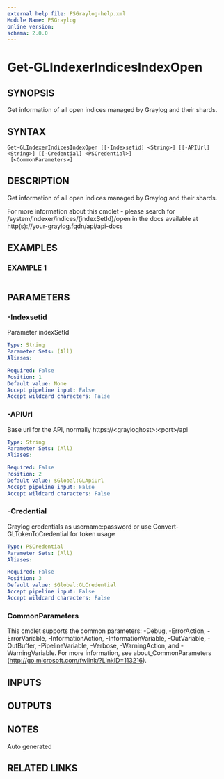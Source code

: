 ```yaml
---
external help file: PSGraylog-help.xml
Module Name: PSGraylog
online version:
schema: 2.0.0
---
```


# Get-GLIndexerIndicesIndexOpen

## SYNOPSIS
Get information of all open indices managed by Graylog and their shards.

## SYNTAX

```
Get-GLIndexerIndicesIndexOpen [[-Indexsetid] <String>] [[-APIUrl] <String>] [[-Credential] <PSCredential>]
 [<CommonParameters>]
```

## DESCRIPTION
Get information of all open indices managed by Graylog and their shards.


For more information about this cmdlet - please search for /system/indexer/indices/{indexSetId}/open in the docs available at http(s)://your-graylog.fqdn/api/api-docs

## EXAMPLES

### EXAMPLE 1
```

```

## PARAMETERS

### -Indexsetid
Parameter indexSetId

```yaml
Type: String
Parameter Sets: (All)
Aliases:

Required: False
Position: 1
Default value: None
Accept pipeline input: False
Accept wildcard characters: False
```

### -APIUrl
Base url for the API, normally https://\<grayloghost\>:\<port\>/api

```yaml
Type: String
Parameter Sets: (All)
Aliases:

Required: False
Position: 2
Default value: $Global:GLApiUrl
Accept pipeline input: False
Accept wildcard characters: False
```

### -Credential
Graylog credentials as username:password or use Convert-GLTokenToCredential for token usage

```yaml
Type: PSCredential
Parameter Sets: (All)
Aliases:

Required: False
Position: 3
Default value: $Global:GLCredential
Accept pipeline input: False
Accept wildcard characters: False
```

### CommonParameters
This cmdlet supports the common parameters: -Debug, -ErrorAction, -ErrorVariable, -InformationAction, -InformationVariable, -OutVariable, -OutBuffer, -PipelineVariable, -Verbose, -WarningAction, and -WarningVariable.
For more information, see about_CommonParameters (http://go.microsoft.com/fwlink/?LinkID=113216).

## INPUTS

## OUTPUTS

## NOTES
Auto generated

## RELATED LINKS
